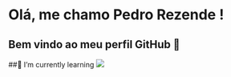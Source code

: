 # Olá, me chamo Pedro Rezende ! 
## Bem vindo ao meu perfil GitHub 👋
##🌱 I’m currently learning 
            <img src="https://cdn.jsdelivr.net/gh/devicons/devicon@latest/icons/javascript/javascript-original.svg" />
          

<!--
**Prttrem0rginal/Prttrem0rginal** is a ✨ _special_ ✨ repository because its `README.md` (this file) appears on your GitHub profile.

Here are some ideas to get you started:

- 🔭 I’m currently working on ...
- 🌱 I’m currently learning ...
- 👯 I’m looking to collaborate on ...
- 🤔 I’m looking for help with ...
- 💬 Ask me about ...
- 📫 How to reach me: ...
- 😄 Pronouns: ...
- ⚡ Fun fact: ...
-->
